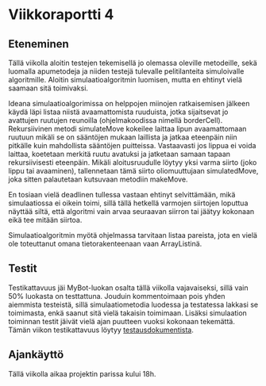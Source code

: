 # Viikkoraportti 4

## Eteneminen

Tällä viikolla aloitin testejen tekemisellä jo olemassa oleville metodeille, sekä luomalla apumetodeja ja niiden testejä tulevalle pelitilanteita simuloivalle algoritmille. Aloitin simulaatioalgoritmin luomisen, mutta en ehtinyt vielä saamaan sitä toimivaksi.

Ideana simulaatioalgorimissa on helppojen miinojen ratkaisemisen jälkeen käydä läpi listaa niistä avaamattomista ruuduista, jotka sijaitsevat jo avattujen ruutujen reunoilla (ohjelmakoodissa nimellä borderCell). Rekursiivinen metodi simulateMove kokeilee laittaa lipun avaamattomaan ruutuun mikäli se on sääntöjen mukaan laillista ja jatkaa eteenpäin niin pitkälle kuin mahdollista sääntöjen puitteissa. Vastaavasti jos lippua ei voida laittaa, koetetaan merkitä ruutu avatuksi ja jatketaan samaan tapaan rekursiivisesti eteenpäin. Mikäli aloitusruudulle löytyy yksi varma siirto (joko lippu tai avaaminen), tallennetaan tämä siirto oliomuuttujaan simulatedMove, joka sitten palautetaan kutsuvaan metodiin makeMove.

En tosiaan vielä deadlinen tullessa vastaan ehtinyt selvittämään, mikä simulaatiossa ei oikein toimi, sillä tällä hetkellä varmojen siirtojen loputtua näyttää siltä, että algoritmi vain arvaa seuraavan siirron tai jäätyy kokonaan eikä tee mitään siirtoa.

Simulaatioalgoritmin myötä ohjelmassa tarvitaan listaa pareista, jota en vielä ole toteuttanut omana tietorakenteenaan vaan ArrayListinä.

## Testit

Testikattavuus jäi MyBot-luokan osalta tällä viikolla vajavaiseksi, sillä vain 50% luokasta on testtattuna. Jouduin kommentoimaan pois yhden aiemmista testeistä, sillä simulaatiometodia luodessa ja testatessa lakkasi se toimimasta, enkä saanut sitä vielä takaisin toimimaan. Lisäksi simulaation toiminnan testit jäivät vielä ajan puutteen vuoksi kokonaan tekemättä. Tämän viikon testikattavuus löytyy [testausdokumentista](https://github.com/hackinen/Miinaharavaratkaisija/blob/master/dokumentaatio/testausdokumentti.md).

## Ajankäyttö

Tällä viikolla aikaa projektin parissa kului 18h.
